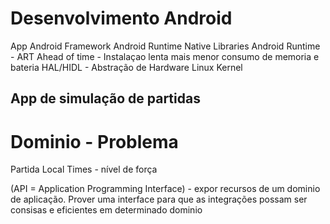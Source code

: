 # Desenvolvimento Android
App
  Android Framework
    Android Runtime
      Native Libraries
      Android Runtime - ART Ahead of time - Instalaçao lenta mais menor consumo de memoria e bateria
        HAL/HIDL - Abstração de Hardware
          Linux Kernel
          
          
## App de simulação de partidas
# Dominio - Problema
Partida
Local
Times - nível de força

(API = Application Programming Interface) - expor recursos de um dominio de aplicação. Prover uma interface para que as integrações possam ser consisas e eficientes em determinado dominio
         
         
       

